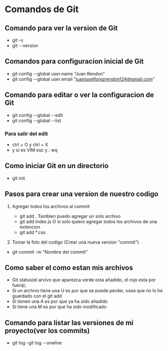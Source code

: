 # Comandos de Git 

## Comando para ver la version de Git
- git -v
- git --version

## Comandos para configuracion inicial de Git
- git config --global user.name "Juan Rendon"
- git config --global user.email "juanjoseflorezrendon124@gmail.com"

## Comando para editar o ver la configuracion de Git
- git config --global --edit
- git config --global --list
### Para salir del edit
- ctrl + O y ctrl + X
- y si es VIM  esc y : wq

## Como iniciar Git en un directorio
- git init

## 

## Pasos para crear una version de nuestro codigo
1. Agregar todos los archivos al commit
    - git add .
    Tambien puedo agregar un solo archivo
    - git add index.js
    O si solo quiero agregar todos los archivos de una extencion
    - git add \*.css

2. Tomar la foto del codigo (Crear una nueva version "commit")

- git commit -m "Nombre del commit"



## Como saber el como estan mis archivos
- Git status(el arvivo que aparezca verde esta añadido, el rojo esta por fuera);
- Si un archivo tiene una U es por que se puede perder, osea que no lo he guardado con el git add
- Si tienen una A es por que ya ha sido añadido
- Si tiene una M es por que ha sido modificado

## Comando para listar las versiones de mi proyecto(ver los commits)
- git log
-git log --oneline